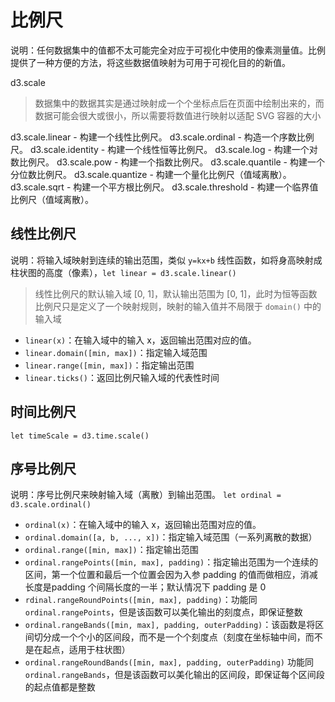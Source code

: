 # 比例尺

说明：任何数据集中的值都不太可能完全对应于可视化中使用的像素测量值。比例提供了一种方便的方法，将这些数据值映射为可用于可视化目的的新值。

d3.scale

> 数据集中的数据其实是通过映射成一个个坐标点后在页面中绘制出来的，而数据可能会很大或很小，所以需要将数值进行映射以适配 SVG 容器的大小

d3.scale.linear - 构建一个线性比例尺。
d3.scale.ordinal - 构造一个序数比例尺。
d3.scale.identity - 构建一个线性恒等比例尺。
d3.scale.log - 构建一个对数比例尺。
d3.scale.pow - 构建一个指数比例尺。
d3.scale.quantile - 构建一个分位数比例尺。
d3.scale.quantize - 构建一个量化比例尺（值域离散）。
d3.scale.sqrt - 构建一个平方根比例尺。
d3.scale.threshold - 构建一个临界值比例尺（值域离散）。

## 线性比例尺

说明：将输入域映射到连续的输出范围，类似 `y=kx+b` 线性函数，如将身高映射成柱状图的高度（像素），`let linear = d3.scale.linear()`

> 线性比例尺的默认输入域 [0, 1]，默认输出范围为 [0, 1]，此时为恒等函数
> 比例尺只是定义了一个映射规则，映射的输入值并不局限于 `domain()` 中的输入域

* `linear(x)`：在输入域中的输入 x，返回输出范围对应的值。
* `linear.domain([min, max])`：指定输入域范围
* `linear.range([min, max])`：指定输出范围
* `linear.ticks()`：返回比例尺输入域的代表性时间

## 时间比例尺

`let timeScale = d3.time.scale()` 


## 序号比例尺

说明：序号比例尺来映射输入域（离散）到输出范围。 `let ordinal = d3.scale.ordinal()`

* `ordinal(x)`：在输入域中的输入 x，返回输出范围对应的值。
* `ordinal.domain([a, b, ..., x])`：指定输入域范围（一系列离散的数据）
* `ordinal.range([min, max])`：指定输出范围
* `ordinal.rangePoints([min, max], padding)`：指定输出范围为一个连续的区间，第一个位置和最后一个位置会因为入参 padding 的值而做相应，消减长度是padding 个间隔长度的一半；默认情况下 padding 是 0 
* `rdinal.rangeRoundPoints([min, max], padding)`：功能同 `ordinal.rangePoints`，但是该函数可以美化输出的刻度点，即保证整数
* `ordinal.rangeBands([min, max], padding, outerPadding)`：该函数是将区间切分成一个个小的区间段，而不是一个个刻度点（刻度在坐标轴中间，而不是在起点，适用于柱状图）
* `ordinal.rangeRoundBands([min, max], padding, outerPadding)` 功能同 `ordinal.rangeBands`，但是该函数可以美化输出的区间段，即保证每个区间段的起点值都是整数
